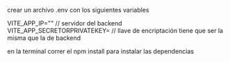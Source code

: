 crear un archivo .env con los siguientes variables

VITE_APP_IP="" // servidor del backend
VITE_APP_SECRETORPRIVATEKEY=  // llave de encriptación tiene que ser la misma que la de backend

en la terminal correr el npm install para instalar las dependencias
